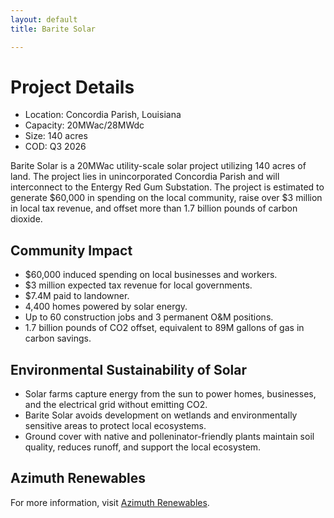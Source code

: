 ```yaml
---
layout: default
title: Barite Solar

---
```

<style>
a[href*="github.com"] {
  display: none !important;
}

/* Hide site footer */
footer {
  display: none !important;
}
</style>


# Project Details

- Location: Concordia Parish, Louisiana 
- Capacity: 20MWac/28MWdc
- Size: 140 acres
- COD: Q3 2026

Barite Solar is a 20MWac utility-scale solar project utilizing 140 acres of land. The project lies in unincorporated Concordia Parish and will interconnect to the Entergy Red Gum Substation. 
The project is estimated to generate $60,000 in spending on the local community, raise over $3 million in local tax revenue, and offset more than 1.7 billion pounds of carbon dioxide. 

## Community Impact 

- $60,000 induced spending on local businesses and workers.
- $3 million expected tax revenue for local governments.
- $7.4M paid to landowner.
- 4,400 homes powered by solar energy.
- Up to 60 construction jobs and 3 permanent O&M positions.
- 1.7 billion pounds of CO2 offset, equivalent to 89M gallons of gas in carbon savings.

## Environmental Sustainability of Solar
- Solar farms capture energy from the sun to power homes, businesses, and the electrical grid without emitting CO2.
- Barite Solar avoids development on wetlands and environmentally sensitive areas to protect local ecosystems.
- Ground cover with native and polleninator-friendly plants maintain soil quality, reduces runoff, and support the local ecosystem.

## Azimuth Renewables 
For more information, visit [Azimuth Renewables](https://azimuth-renewables.com/).


